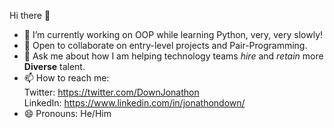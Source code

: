 Hi there 👋

- 🔭  I’m currently working on OOP while learning Python, very, very slowly! <BR>
- 👯  Open to collaborate on entry-level projects and Pair-Programming. <BR>
- 💬  Ask me about how I am helping technology teams <i>hire</i> and <i>retain</i> more <b>Diverse</b> talent. <BR>
- 📫  How to reach me:<BR>
Twitter: https://twitter.com/DownJonathon <BR>
LinkedIn: https://www.linkedin.com/in/jonathondown/ <BR>
- 😄  Pronouns: He/Him

